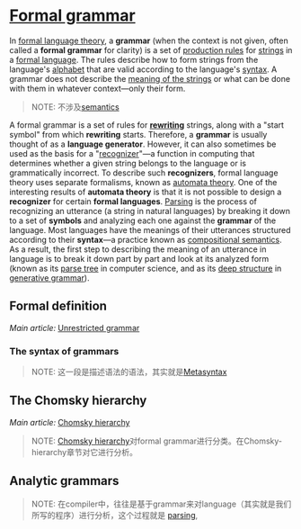 # [Formal grammar](https://en.wikipedia.org/wiki/Formal_grammar)

In [formal language theory](https://en.wikipedia.org/wiki/Formal_language), a **grammar** (when the context is not given, often called a **formal grammar** for clarity) is a set of [production rules](https://en.wikipedia.org/wiki/Production_(computer_science)) for [strings](https://en.wikipedia.org/wiki/String_(computer_science)) in a [formal language](https://en.wikipedia.org/wiki/Formal_language). The rules describe how to form strings from the language's [alphabet](https://en.wikipedia.org/wiki/Alphabet_(computer_science)) that are valid according to the language's [syntax](https://en.wikipedia.org/wiki/Syntax_(programming_languages)). A grammar does not describe the [meaning of the strings](https://en.wikipedia.org/wiki/Semantics) or what can be done with them in whatever context—only their form.

> NOTE: 不涉及[semantics](https://en.wikipedia.org/wiki/Semantics)

A formal grammar is a set of rules for [**rewriting**](https://en.wikipedia.org/wiki/Rewriting) strings, along with a "start symbol" from which **rewriting** starts. Therefore, a **grammar** is usually thought of as a **language generator**. However, it can also sometimes be used as the basis for a "[recognizer](https://en.wikipedia.org/wiki/Recognizer)"—a function in computing that determines whether a given string belongs to the language or is grammatically incorrect. To describe such **recognizers**, formal language theory uses separate formalisms, known as [automata theory](https://en.wikipedia.org/wiki/Automata_theory). One of the interesting results of **automata theory** is that it is not possible to design a **recognizer** for certain **formal languages**. [Parsing](https://en.wikipedia.org/wiki/Parsing) is the process of recognizing an utterance (a string in natural languages) by breaking it down to a set of **symbols** and analyzing each one against the **grammar** of the language. Most languages have the meanings of their utterances structured according to their **syntax**—a practice known as [compositional semantics](https://en.wikipedia.org/wiki/Compositional_semantics). As a result, the first step to describing the meaning of an utterance in language is to break it down part by part and look at its analyzed form (known as its [parse tree](https://en.wikipedia.org/wiki/Parse_tree) in computer science, and as its [deep structure](https://en.wikipedia.org/wiki/Deep_structure_and_surface_structure) in [generative grammar](https://en.wikipedia.org/wiki/Generative_grammar)).

## Formal definition

*Main article:* [Unrestricted grammar](https://en.wikipedia.org/wiki/Unrestricted_grammar)

### The syntax of grammars

> NOTE: 这一段是描述语法的语法，其实就是[Metasyntax](https://en.wikipedia.org/wiki/Metasyntax)

## The Chomsky hierarchy

*Main article:* [Chomsky hierarchy](https://en.wikipedia.org/wiki/Chomsky_hierarchy)

> NOTE: [Chomsky hierarchy](https://en.wikipedia.org/wiki/Chomsky_hierarchy)对formal grammar进行分类。在Chomsky-hierarchy章节对它进行分析。



## Analytic grammars

> NOTE: 在compiler中，往往是基于grammar来对language（其实就是我们所写的程序）进行分析，这个过程就是 [parsing](https://en.wikipedia.org/wiki/Parsing_algorithm), 




